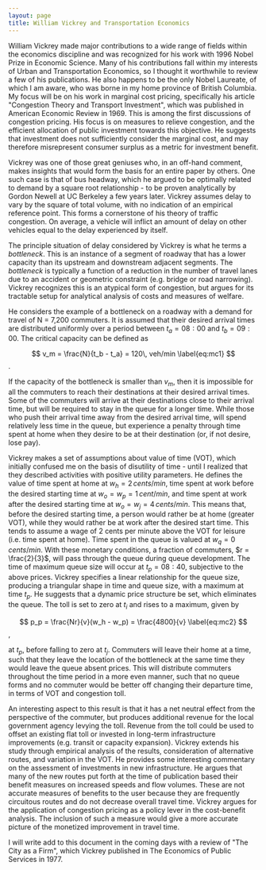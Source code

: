 ```yaml
---
layout: page
title: William Vickrey and Transportation Economics
---
```


William Vickrey made major contributions to a wide range of fields within the economics discipline and was recognized for his work with 1996 Nobel Prize in Economic Science. Many of his contributions fall within my interests of Urban and Transportation Economics, so I thought it worthwhile to review a few of his publications. He also happens to be the only Nobel Laureate, of which I am aware, who was borne in my home province of British Columbia. My focus will be on his work in marginal cost pricing, specifically his article "Congestion Theory and Transport Investment", which was published in American Economic Review in 1969. This is among the first discussions of congestion pricing. His focus is on measures to relieve congestion, and the efficient allocation of public investment towards this objective. He suggests that investment does not sufficiently consider the marginal cost, and may therefore misrepresent consumer surplus as a metric for investment benefit.

Vickrey was one of those great geniuses who, in an off-hand comment, makes insights that would form the basis for an entire paper by others. One such case is that of bus headway, which he argued to be optimally related to demand by a square root relationship - to be proven analytically by Gordon Newell at UC Berkeley a few years later. Vickrey assumes delay to vary by the square of total volume, with no indication of an empirical reference point. This forms a cornerstone of his theory of traffic congestion. On average, a vehicle will inflict an amount of delay on other vehicles equal to the delay experienced by itself.

The principle situation of delay considered by Vickrey is what he terms a *bottleneck*. This is an instance of a segment of roadway that has a lower capacity than its upstream and downstream adjacent segments. The *bottleneck* is typically a function of a reduction in the number of travel lanes due to an accident or geometric constraint (e.g. bridge or road narrowing). Vickrey recognizes this is an atypical form of congestion, but argues for its tractable setup for analytical analysis of costs and measures of welfare.

He considers the example of a bottleneck on a roadway with a demand for travel of N = 7,200 commuters. It is assumed that their desired arrival times are distributed uniformly over a period between $t_a = 08:00$ and $t_b = 09:00$. The critical capacity can be defined as

$$ v_m = \frac{N}{t_b - t_a} = 120\, veh/min \label{eq:mc1} $$.

If the capacity of the bottleneck is smaller than $v_m$, then it is impossible for all the commuters to reach their destinations at their desired arrival times. Some of the commuters will arrive at their destinations close to their arrival time, but will be required to stay in the queue for a longer time. While those who push their arrival time away from the desired arrival time, will spend relatively less time in the queue, but experience a penalty through time spent at home when they desire to be at their destination (or, if not desire, lose pay).

Vickrey makes a set of assumptions about value of time (VOT), which initially confused me on the basis of disutility of time - until I realized that they described activities with positive utility parameters. He defines the value of time spent at home at $w_h = 2\, cents/min$, time spent at work before the desired starting time at $w_o = w_p = 1\, cent/min$, and time spent at work after the desired starting time at $w_o = w_j = 4\, cents/min$. This means that, before the desired starting time, a person would rather be at home (greater VOT), while they would rather be at work after the desired start time. This tends to assume a wage of 2 cents per minute above the VOT for leisure (i.e. time spent at home). Time spent in the queue is valued at $w_q = 0\, cents/min$. With these monetary conditions, a fraction of commuters, $r = \frac{2}{3}$, will pass through the queue during queue development. The time of maximum queue size will occur at $t_p = 08:40$, subjective to the above prices. Vickrey specifies a linear relationship for the queue size, producing a triangular shape in time and queue size, with a maximum at time $t_p$. He suggests that a dynamic price structure be set, which eliminates the queue. The toll is set to zero at $t_i$ and rises to a maximum, given by

$$ p_p = \frac{Nr}{v}(w_h - w_p) = \frac{4800}{v} \label{eq:mc2} $$,

at $t_p$, before falling to zero at $t_j$. Commuters will leave their home at a time, such that they leave the location of the bottleneck at the same time they would leave the queue absent prices. This will distribute commuters throughout the time period in a more even manner, such that no queue forms and no commuter would be better off changing their departure time, in terms of VOT and congestion toll.

An interesting aspect to this result is that it has a net neutral effect from the perspective of the commuter, but produces additional revenue for the local government agency levying the toll. Revenue from the toll could be used to offset an existing flat toll or invested in long-term infrastructure improvements (e.g. transit or capacity expansion). Vickrey extends his study through empirical analysis of the results, consideration of alternative routes, and variation in the VOT. He provides some interesting commentary on the assessment of investments in new infrastructure. He argues that many of the new routes put forth at the time of publication based their benefit measures on increased speeds and flow volumes. These are not accurate measures of benefits to the user because they are frequently circuitous routes and do not decrease overall travel time. Vickrey  argues for the application of congestion pricing as a policy lever in the cost-benefit analysis. The inclusion of such a measure would give a more accurate picture of the monetized improvement in travel time.

I will write add to this document in the coming days with a review of "The City as a Firm", which Vickrey published in The Economics of Public Services in 1977.
